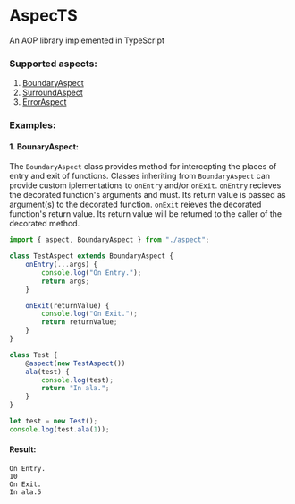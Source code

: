 # AspecTS
An AOP library implemented in TypeScript

### Supported aspects:

1. [BoundaryAspect](#boundary)
2. [SurroundAspect](#surround)
3. [ErrorAspect](#error)

### Examples:

#### 1. BounaryAspect:<a id="boundary"></a>

The `BoundaryAspect` class provides method for intercepting the places of entry and exit of functions.
Classes inheriting from `BoundaryAspect` can provide custom iplementations to `onEntry` and/or `onExit`.
`onEntry` recieves the decorated function's arguments and must. Its return value is passed as argument(s) to the decorated function.
`onExit` reieves the decorated function's return value. Its return value will be returned to the caller of the decorated method.

```typescript
import { aspect, BoundaryAspect } from "./aspect";

class TestAspect extends BoundaryAspect {
    onEntry(...args) {
        console.log("On Entry.");
        return args;
    }

    onExit(returnValue) {
        console.log("On Exit.");
        return returnValue;
    }
}

class Test {
    @aspect(new TestAspect())
    ala(test) {
        console.log(test);
        return "In ala.";
    }
}

let test = new Test();
console.log(test.ala(1));
```

#### Result:

```
On Entry.
10
On Exit.
In ala.5
```
